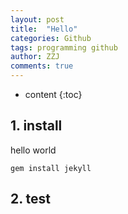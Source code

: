 ```yaml
---
layout: post
title:  "Hello"
categories: Github
tags: programming github
author: ZZJ
comments: true
---
```


* content
{:toc}

## 1. install
hello world
```
gem install jekyll
```

## 2. test